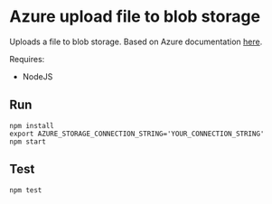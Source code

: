 # Azure upload file to blob storage

Uploads a file to blob storage. Based on Azure documentation [here](https://docs.microsoft.com/en-us/azure/storage/storage-nodejs-how-to-use-blob-storage).

Requires:
* NodeJS

## Run

```
npm install
export AZURE_STORAGE_CONNECTION_STRING='YOUR_CONNECTION_STRING'
npm start
```

## Test

```
npm test
```